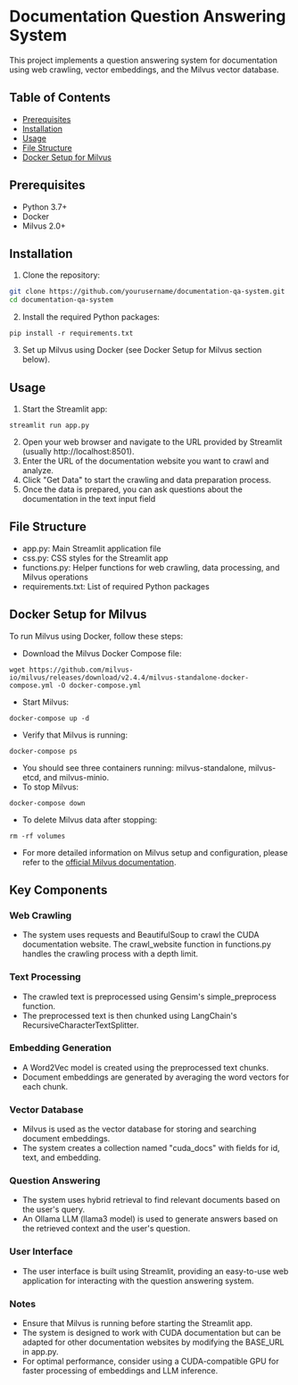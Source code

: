# Documentation Question Answering System

This project implements a question answering system for documentation using web crawling, vector embeddings, and the Milvus vector database.

## Table of Contents

- [Prerequisites](#prerequisites)
- [Installation](#installation)
- [Usage](#usage)
- [File Structure](#file-structure)
- [Docker Setup for Milvus](#docker-setup-for-milvus)

## Prerequisites

- Python 3.7+
- Docker
- Milvus 2.0+

## Installation

1. Clone the repository:

```bash
git clone https://github.com/yourusername/documentation-qa-system.git
cd documentation-qa-system
```

2. Install the required Python packages:
```
pip install -r requirements.txt
```

3. Set up Milvus using Docker (see Docker Setup for Milvus section below).
## Usage
1. Start the Streamlit app:
```
streamlit run app.py
```
2. Open your web browser and navigate to the URL provided by Streamlit (usually http://localhost:8501).
3. Enter the URL of the documentation website you want to crawl and analyze.
4. Click "Get Data" to start the crawling and data preparation process.
5. Once the data is prepared, you can ask questions about the documentation in the text input field

## File Structure
* app.py: Main Streamlit application file
* css.py: CSS styles for the Streamlit app
* functions.py: Helper functions for web crawling, data processing, and Milvus operations
* requirements.txt: List of required Python packages

## Docker Setup for Milvus
To run Milvus using Docker, follow these steps:
*  Download the Milvus Docker Compose file:
```
wget https://github.com/milvus-io/milvus/releases/download/v2.4.4/milvus-standalone-docker-compose.yml -O docker-compose.yml
```
*  Start Milvus:
```
docker-compose up -d
```
*  Verify that Milvus is running:
```
docker-compose ps
```
*  You should see three containers running: milvus-standalone, milvus-etcd, and milvus-minio.
*  To stop Milvus:
```
docker-compose down
```
*  To delete Milvus data after stopping:
```
rm -rf volumes
```

* For more detailed information on Milvus setup and configuration, please refer to the [official Milvus documentation](https://milvus.io/docs).
## Key Components
### Web Crawling
* The system uses requests and BeautifulSoup to crawl the CUDA documentation website. The crawl_website function in functions.py handles the crawling process with a depth limit.
### Text Processing
* The crawled text is preprocessed using Gensim's simple_preprocess function.
* The preprocessed text is then chunked using LangChain's RecursiveCharacterTextSplitter.
### Embedding Generation
* A Word2Vec model is created using the preprocessed text chunks.
* Document embeddings are generated by averaging the word vectors for each chunk.
### Vector Database
* Milvus is used as the vector database for storing and searching document embeddings.
* The system creates a collection named "cuda_docs" with fields for id, text, and embedding.
### Question Answering
* The system uses hybrid retrieval to find relevant documents based on the user's query.
* An Ollama LLM (llama3 model) is used to generate answers based on the retrieved context and the user's question.
### User Interface
* The user interface is built using Streamlit, providing an easy-to-use web application for interacting with the question answering system.
### Notes
* Ensure that Milvus is running before starting the Streamlit app.
* The system is designed to work with CUDA documentation but can be adapted for other documentation websites by modifying the BASE_URL in app.py.
* For optimal performance, consider using a CUDA-compatible GPU for faster processing of embeddings and LLM inference.
